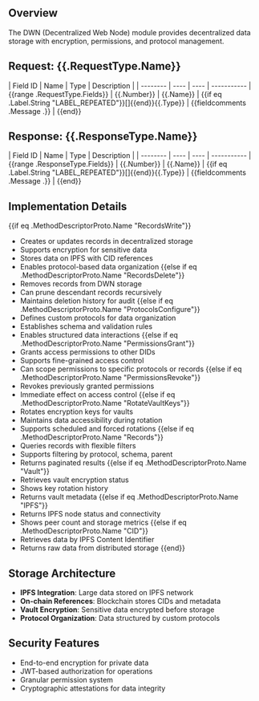 ## Overview
The DWN (Decentralized Web Node) module provides decentralized data storage with encryption, permissions, and protocol management.

## Request: {{.RequestType.Name}}

| Field ID | Name | Type | Description |
| -------- | ---- | ---- | ----------- | {{range .RequestType.Fields}}
| {{.Number}} | {{.Name}} | {{if eq .Label.String "LABEL_REPEATED"}}[]{{end}}{{.Type}} | {{fieldcomments .Message .}} | {{end}}

## Response: {{.ResponseType.Name}}

| Field ID | Name | Type | Description |
| -------- | ---- | ---- | ----------- | {{range .ResponseType.Fields}}
| {{.Number}} | {{.Name}} | {{if eq .Label.String "LABEL_REPEATED"}}[]{{end}}{{.Type}} | {{fieldcomments .Message .}} | {{end}}

## Implementation Details

{{if eq .MethodDescriptorProto.Name "RecordsWrite"}}
- Creates or updates records in decentralized storage
- Supports encryption for sensitive data
- Stores data on IPFS with CID references
- Enables protocol-based data organization
{{else if eq .MethodDescriptorProto.Name "RecordsDelete"}}
- Removes records from DWN storage
- Can prune descendant records recursively
- Maintains deletion history for audit
{{else if eq .MethodDescriptorProto.Name "ProtocolsConfigure"}}
- Defines custom protocols for data organization
- Establishes schema and validation rules
- Enables structured data interactions
{{else if eq .MethodDescriptorProto.Name "PermissionsGrant"}}
- Grants access permissions to other DIDs
- Supports fine-grained access control
- Can scope permissions to specific protocols or records
{{else if eq .MethodDescriptorProto.Name "PermissionsRevoke"}}
- Revokes previously granted permissions
- Immediate effect on access control
{{else if eq .MethodDescriptorProto.Name "RotateVaultKeys"}}
- Rotates encryption keys for vaults
- Maintains data accessibility during rotation
- Supports scheduled and forced rotations
{{else if eq .MethodDescriptorProto.Name "Records"}}
- Queries records with flexible filters
- Supports filtering by protocol, schema, parent
- Returns paginated results
{{else if eq .MethodDescriptorProto.Name "Vault"}}
- Retrieves vault encryption status
- Shows key rotation history
- Returns vault metadata
{{else if eq .MethodDescriptorProto.Name "IPFS"}}
- Returns IPFS node status and connectivity
- Shows peer count and storage metrics
{{else if eq .MethodDescriptorProto.Name "CID"}}
- Retrieves data by IPFS Content Identifier
- Returns raw data from distributed storage
{{end}}

## Storage Architecture

- **IPFS Integration**: Large data stored on IPFS network
- **On-chain References**: Blockchain stores CIDs and metadata
- **Vault Encryption**: Sensitive data encrypted before storage
- **Protocol Organization**: Data structured by custom protocols

## Security Features

- End-to-end encryption for private data
- JWT-based authorization for operations
- Granular permission system
- Cryptographic attestations for data integrity